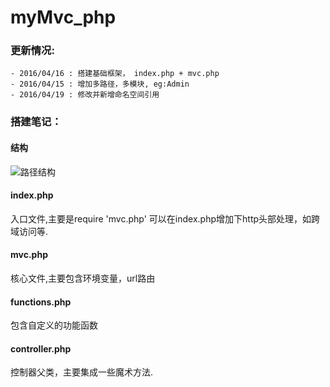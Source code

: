 # myMvc_php

### 更新情况:
	- 2016/04/16 : 搭建基础框架， index.php + mvc.php
	- 2016/04/15 : 增加多路径，多模块, eg:Admin
	- 2016/04/19 : 修改并新增命名空间引用



### 搭建笔记：
#### 结构
![路径结构](http://7xs4zd.com1.z0.glb.clouddn.com/mymvc.jpg)


#### index.php
入口文件,主要是require 'mvc.php'
可以在index.php增加下http头部处理，如跨域访问等.

#### mvc.php
核心文件,主要包含环境变量，url路由


#### functions.php
包含自定义的功能函数


#### controller.php
控制器父类，主要集成一些魔术方法.


